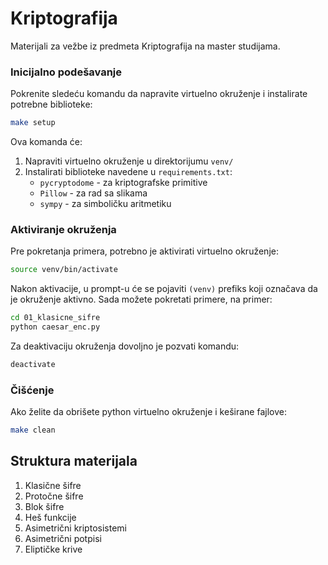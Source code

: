 # Kriptografija

Materijali za vežbe iz predmeta Kriptografija na master studijama.

### Inicijalno podešavanje

Pokrenite sledeću komandu da napravite virtuelno okruženje i instalirate potrebne
biblioteke:

```bash
make setup
```

Ova komanda će:
1. Napraviti virtuelno okruženje u direktorijumu `venv/`
2. Instalirati biblioteke navedene u `requirements.txt`:
   - `pycryptodome` - za kriptografske primitive
   - `Pillow` - za rad sa slikama
   - `sympy` - za simboličku aritmetiku

### Aktiviranje okruženja

Pre pokretanja primera, potrebno je aktivirati virtuelno okruženje:

```bash
source venv/bin/activate
```

Nakon aktivacije, u prompt-u će se pojaviti `(venv)` prefiks koji označava da je
okruženje aktivno. Sada možete pokretati primere, na primer:

```bash
cd 01_klasicne_sifre
python caesar_enc.py
```

Za deaktivaciju okruženja dovoljno je pozvati komandu:

```bash
deactivate
```

### Čišćenje

Ako želite da obrišete python virtuelno okruženje i keširane fajlove:

```bash
make clean
```

## Struktura materijala

1. Klasične šifre
2. Protočne šifre
3. Blok šifre
4. Heš funkcije
5. Asimetrični kriptosistemi
6. Asimetrični potpisi
7. Eliptičke krive 
